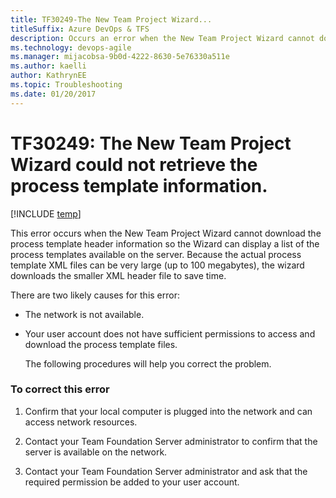 ```yaml
---
title: TF30249-The New Team Project Wizard... 
titleSuffix: Azure DevOps & TFS
description: Occurs an error when the New Team Project Wizard cannot download the process template header information.
ms.technology: devops-agile
ms.manager: mijacobsa-9b0d-4222-8630-5e76330a511e
ms.author: kaelli
author: KathrynEE
ms.topic: Troubleshooting
ms.date: 01/20/2017
---
```


# TF30249: The New Team Project Wizard could not retrieve the process template information.

[!INCLUDE [temp](../../includes/version-vsts-tfs-all-versions.md)]

This error occurs when the New Team Project Wizard cannot download the process template header information so the Wizard can display a list of the process templates available on the server. Because the actual process template XML files can be very large (up to 100 megabytes), the wizard downloads the smaller XML header file to save time.

There are two likely causes for this error:

* The network is not available.

* Your user account does not have sufficient permissions to access and download the process template files.

  The following procedures will help you correct the problem.

### To correct this error

1.  Confirm that your local computer is plugged into the network and can access network resources.

2.  Contact your Team Foundation Server administrator to confirm that the server is available on the network.

3.  Contact your Team Foundation Server administrator and ask that the required permission be added to your user account.
